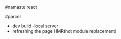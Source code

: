 #namaste react

#parcel

- dev build
  -local server
- refreshing the page HMR(hot module replacement)
